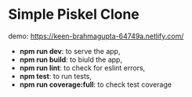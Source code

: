 # Simple Piskel Clone

 demo: https://keen-brahmagupta-64749a.netlify.com/

 - **npm run dev**: to serve the app,
 - **npm run build**: to biuld the app,
 - **npm run lint**: to check for eslint errors,
 - **npm test**: to run tests,
 - **npm run coverage:full**: to check test coverage

